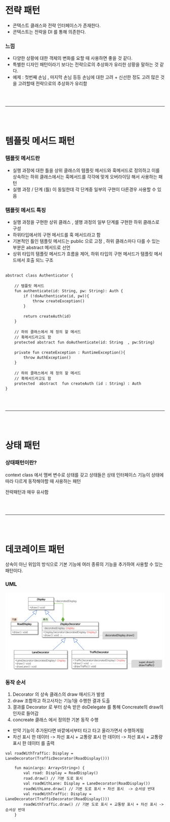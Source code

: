 # 전략 패턴

- 콘텍스트 클래스와 전략 인터페이스가 존재한다.
- 콘텍스트는 전략을 DI 를 통해 의존한다.

### 느낌

- 다양한 상황에 대한 객체의 변화를 요할 때 사용하면 좋을 것 같다.
- 특별한 디자인 패턴이라기 보다는 전략으로의 추상화가 유리한 상황을 말하는 것 같다.
- 예제 : 첫번째 손님 , 마지막 손님 등등 손님에 대한 고려 + 신선한 정도 고려 많은 것을 고려할때 전략으로의 추상화가 유리함

<br></br>
***
<br></br>

# 템플릿 메서드 패턴

### 템플릿 메서드란

- 실행 과정에 대한 틀을 상위 클래스의 템플릿 메서드와 훅메서드로 정의하고 이를 상속하는 하위 클래스에서는 훅메서드를 각각에 맞게 오버라이딩 해서 사용하는 패턴
- 실행 과정 / 단계 (틀) 이 동일한데 각 단계중 일부의 구현이 다른경우 사용할 수 있음

### 템플릿 메서드 특징

- 실행 과정을 구현한 상위 클래스 , 샐행 과정의 일부 단계를 구현한 하위 클래스로 구성
- 하위타입에서의 구현 메서드를 훅 메서드라고 함
- 기본적인 틀인 템플릿 메서드는 public 으로 고정 , 하위 클래스마다 다를 수 있는 부분은 abstract 메서드로 선언
- 상위 타입의 템플릿 메서드가 흐름을 제어, 하위 타입의 구현 메서드가 템플릿 메서드에서 호출 되느 구조

```

abstract class Authenticator {
    
    // 템플릿 메서드
    fun authenticate(id: String, pw: String): Auth {
        if (!doAuthenticate(id, pw)){
            throw createException()
        }
        
        return createAuth(id)
    }
    
    // 하위 클래스에서 제 정의 할 메서드
    // 훅메서드라고도 함
    protected abstract fun doAuthenticate(id: String  , pw:String)

    private fun createException : RuntimeException(){
        throw AuthException()
    }
    
    // 하위 클래스에서 제 정의 할 메서드
    // 훅메서드라고도 함
    protected  abstract  fun createAuth (id : String) : Auth
}

```

<br></br>
***
<br></br>

# 상태 패턴

### 상태패턴이란?

context class 에서 맴버 변수로 상태를 갖고 상태들은 상태 인터페이스 기능이 상태에 따라 다르게 동작해야할 때 사용하는 패턴

전략패턴과 매우 유사함

<br></br>
***
<br></br>

# 데코레이트 패턴

상속이 아닌 위임의 방식으로 기본 기능에 여러 종류의 기능을 추가하여 사용할 수 있는 패턴이다.

### UML

![img.png](img.png)

### 동작 순서

1. Decorator 의 상속 클래스의 draw 매서드가 발생
2. draw 조합하고 하고사자는 기능1을 수행한 결과 도출
3. 결과를 Decorator 로 부터 상속 받은 doDelegate 를 통해 Concreate의 draw의 인자로 들어감
4. concreate 클래스 에서 정의한 기본 동작 수행

- 만약 기능이 추가된다면 바깥에서부터 타고 타고 올라가면서 수행하게됨
- 차선 표시 한 데이터 -> 차선 표시 + 교통량 표시 한 데이터 -> 차선 표시 + 교통량 표시 한 데이터 를 출력

```
val roadWithTraffic: Display = LaneDecorator(TrafficDecorator(RoadDisplay()))
```  

```
    fun main(args: Array<String>) {
        val road: Display = RoadDisplay()
        road.draw() // 기본 도로 표시
        val roadWithLane: Display = LaneDecorator(RoadDisplay())
        roadWithLane.draw() // 기본 도로 표시 + 차선 표시  -> 순서상 반대
        val roadWithTraffic: Display = LaneDecorator(TrafficDecorator(RoadDisplay()))
        roadWithTraffic.draw() // 기본 도로 표시 + 교통량 표시 + 차선 표시 -> 순서상 반대
    }
```

